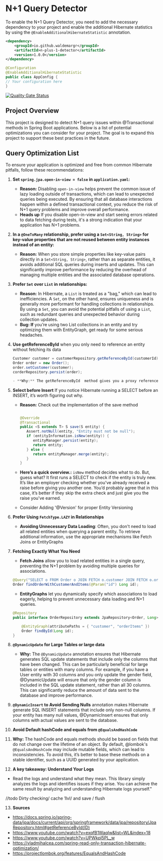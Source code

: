 # N+1 Query Detector
To enable the N+1 Query Detector, you need to add the necessary dependency to your project and enable the additional Hibernate statistics by using the `@EnableAdditionalHibernateStatistic` annotation.
```xml
<dependency>
    <groupId>io.github.waldemargr</groupId>
    <artifactId>n-plus-1-detector</artifactId>
    <version>1.0.0</version>
</dependency>
```
```java
@Configuration
@EnableAdditionalHibernateStatistic
public class AppConfig {
// Your configuration here
}
```

[![Quality Gate Status](https://sonarcloud.io/api/project_badges/measure?project=waldemarGr_n-plus-1-detector&metric=alert_status)](https://sonarcloud.io/summary/new_code?id=waldemarGr_n-plus-1-detector)
## Project Overview
This project is designed to detect N+1 query issues within @Transactional methods in Spring Boot applications. Below is a list of potential optimizations you can consider for your project. The goal is to expand this project to support these best practices in the future.

## Query Optimization List

To ensure your application is optimized and free from common Hibernate pitfalls, follow these recommendations:

1. **Set `spring.jpa.open-in-view = false` in `application.yaml`:**
   - **Reason:** Disabling `open-in-view` helps prevent the common issue of lazy loading outside of transactions, which can lead to unexpected queries being executed. By ensuring that all database interactions happen within a defined transactional context, you reduce the risk of N+1 query problems and improve overall performance.
   - **Heads up** If you disable open-in-view and start seeing errors related to data fetching during tests, it's a strong indication that your application has N+1 problems.
   
2. **In a `@OneToMany` relationship, prefer using a `Set<String, String>` for key-value properties that are not reused between entity instances instead of an entity:**
   - **Reason:** When you store simple properties like key-value pairs directly in a `Set<String, String>`, rather than as separate entities, it avoids additional SQL queries during inserts and updates. This can significantly improve performance by reducing the overhead of managing multiple entities and the associated database operations.

3. **Prefer `Set` over `List` in relationships:**
   - **Reason:** In Hibernate, a `List` is treated as a "bag," which can lead to inefficiencies. A `Set`, on the other hand, ensures uniqueness and is generally more performant for handling collections in relationships. By using a `Set`, you can avoid the potential pitfalls of using a `List`, such as redundant queries and unexpected behavior during collection updates.
   - **Bug: If** you’re using two List collections in an entity and try optimizing them with EntityGraph, get ready for some serious headaches.
4. **Use getReferenceById** when you only need to reference an entity without fetching its data
   ```java 
   Customer customer = customerRepository.getReferenceById(customerId);
   Order order = new Order();
   order.setCustomer(customer);
   corderRepository.persist(order); 
   
   - **Why:** The getReferenceById  method gives you a proxy reference to the entity without actually querying the database for its data. This is super handy when you want to link entities or set up relationships but don’t need the complete entity details right away. By using this method, you avoid those extra database hits, w

5. **Select before Insert** If you notice Hibernate running a SELECT before an INSERT, it’s worth figuring out why.

   - **Reason:** Check out the implementation of the save method

      ```java 
      
      @Override
      @Transactional
      public <S extends T> S save(S entity) {
         Assert.notNull(entity, "Entity must not be null");
         if (entityInformation.isNew(entity)) {
            entityManager.persist(entity);
            return entity;
         } else {
            return entityManager.merge(entity);
         }
      }  
      ```
   - **Here’s a quick overview.:**  `isNew` method decides what to do. But, guess what? It first runs a SELECT to check if the entity is truly new. It’s like an employer checking whether you've already received a raise before giving you another one. You’d probably agree that in this case, it’s better if they skip the extra check and just give you the raise you’ve earned.

   - Consider Adding '@Version' for proper Entity Versioning

6. **Prefer Using `FetchType.LAZY` in Relationships**
   - **Avoiding Unnecessary Data Loading**: Often, you don't need to load all related entities when querying a parent entity. To retrieve additional information, use the appropriate mechanisms like  Fetch Joins or EntityGraphs

7. **Fetching Exactly What You Need**

   - **Fetch Joins** allow you to load related entities in a single query, preventing the N+1 problem by avoiding multiple queries for associations.

   ```java
   @Query("SELECT o FROM Order o JOIN FETCH o.customer JOIN FETCH o.orderItems WHERE o.id = :id")
   Order findOrderWithCustomerAndItems(@Param("id") Long id); 
   ```
   - **EntityGraphs** let you dynamically specify which associations to load eagerly, helping to prevent unnecessary data loading and N+1 queries.
   ```java
   @Repository
   public interface OrderRepository extends JpaRepository<Order, Long> {
   
       @EntityGraph(attributePaths = { "customer", "orderItems" })
       Order findById(Long id);
   }
   ```
8. **`@DynamicUpdate` for Large Tables or large data**
   - **Why:** The `@DynamicUpdate` annotation ensures that Hibernate generates SQL update statements that include only the columns that have been changed. This can be particularly beneficial for large tables or entities with many columns. For example, if you have a User entity with 30 columns and you only update the gender field, @DynamicUpdate will ensure that only the gender column is included in the SQL update statement, rather than all 30 columns. This can significantly reduce the amount of data sent to the database and improve performance.
9. **`@DynamicInsert` to Avoid Sending Nulls**  annotation makes Hibernate generate SQL INSERT statements that include only non-null columns. If your entity has many null values, @DynamicInsert ensures that only columns with actual values are sent to the database.
10. **Avoid Default hashCode and equals from `@EqualsAndHashCode`**
11. **Why:** The hashCode and equals methods should be based on fields that do not change over the lifetime of an object. By default, @lombok's `@EqualsAndHashCode` may include mutable fields, which can lead to inconsistencies. To avoid this, it’s better to base these methods on a stable identifier, such as a UUID generated by your application.
12. **A key takeaway: Understand Your Logs**
   - Read the logs and understand what they mean. This library simply analyzes the logs and identifies issues if they arise. You can achieve the same result by analyzing and understanding Hibernate logs yourself."

//todo
Dirty checking/ cache 1lvl/  and save / flush

13. **Sources**
- https://docs.spring.io/spring-data/jpa/docs/current/api/org/springframework/data/jpa/repository/JpaRepository.html#getReferenceById(ID)
- https://www.youtube.com/watch?v=exqfB1WaqIw&list=WL&index=18
- https://www.youtube.com/watch?v=UPWkpl5PL_w
- https://vladmihalcea.com/spring-read-only-transaction-hibernate-optimization/
- https://projectlombok.org/features/EqualsAndHashCode